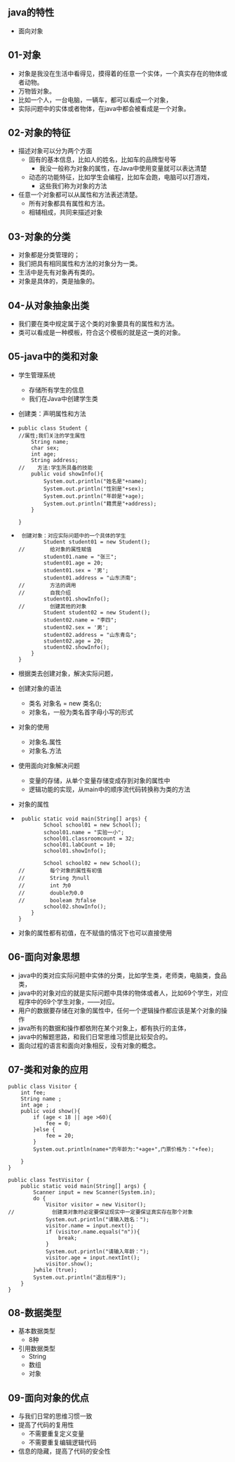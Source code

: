 ## java的特性

+ 面向对象

## 01-对象

+ 对象是我没在生活中看得见，摸得着的任意一个实体，一个真实存在的物体或者动物。
+ 万物皆对象。
+ 比如一个人，一台电脑，一辆车，都可以看成一个对象，
+ 实际问题中的实体或者物体，在java中都会被看成是一个对象。

## 02-对象的特征

+ 描述对象可以分为两个方面
  + 固有的基本信息，比如人的姓名，比如车的品牌型号等
    + 我没一般称为对象的属性，在Java中使用变量就可以表达清楚
  + 动态的功能特征，比如学生会编程，比如车会跑，电脑可以打游戏，
    + 这些我们称为对象的方法
+ 任意一个对象都可以从属性和方法表述清楚。
  + 所有对象都具有属性和方法。
  + 相辅相成，共同来描述对象

## 03-对象的分类

+ 对象都是分类管理的；
+ 我们把具有相同属性和方法的对象分为一类。
+ 生活中是先有对象再有类的。
+ 对象是具体的，类是抽象的。

## 04-从对象抽象出类

+ 我们要在类中规定属于这个类的对象要具有的属性和方法。
+ 类可以看成是一种模板，符合这个模板的就是这一类的对象。

## 05-java中的类和对象

+ 学生管理系统

  + 存储所有学生的信息
  + 我们在Java中创建学生类

+ 创建类：声明属性和方法

+ ```
  public class Student {
  //属性;我们关注的学生属性
      String name;
      char sex;
      int age;
      String address;
  //    方法:学生所具备的技能
      public void showInfo(){
          System.out.println("姓名是"+name);
          System.out.println("性别是"+sex);
          System.out.println("年龄是"+age);
          System.out.println("籍贯是"+address);
      }

  }

  ```

+ ```
   创建对象：对应实际问题中的一个具体的学生
          Student student01 = new Student();
  //        给对象的属性赋值
          student01.name = "张三";
          student01.age = 20;
          student01.sex = '男';
          student01.address = "山东济南";
  //        方法的调用
  //        自我介绍
          student01.showInfo();
  //        创建其他的对象
          Student student02 = new Student();
          student02.name = "李四";
          student02.sex = '男';
          student02.address = "山东青岛";
          student02.age = 20;
          student02.showInfo();
      }
  }
  ```

+ 根据类去创建对象，解决实际问题，

+ 创建对象的语法

  + 类名 对象名 = new 类名();
  + 对象名，一般为类名首字母小写的形式

+ 对象的使用

  + 对象名.属性
  + 对象名.方法

+ 使用面向对象解决问题

  + 变量的存储，从单个变量存储变成存到对象的属性中
  + 逻辑功能的实现，从main中的顺序流代码转换称为类的方法

+ 对象的属性

+ ```
   public static void main(String[] args) {
          School school01 = new School();
          school01.name = "实验一小";
          school01.classroomcount = 32;
          school01.labCount = 10;
          school01.showInfo();

          School school02 = new School();
  //        每个对象的属性有初值
  //        String 为null
  //        int 为0
  //        double为0.0
  //        booleam 为false
          school02.showInfo();
      }
  }

  ```

+ 对象的属性都有初值，在不赋值的情况下也可以直接使用

 ## 06-面向对象思想

+ java中的类对应实际问题中实体的分类，比如学生类，老师类，电脑类，食品类，
+ java中的对象对应的就是实际问题中具体的物体或者人，比如69个学生，对应程序中的69个学生对象，——对应。
+ 用户的数据要存储在对象的属性中，任何一个逻辑操作都应该是某个对象的操作
+ java所有的数据和操作都依附在某个对象上，都有执行的主体，
+ java中的解题思路，和我们日常思维习惯是比较契合的。
+ 面向过程的语言和面向对象相反，没有对象的概念。

## 07-类和对象的应用

```
public class Visitor {
    int fee;
    String name ;
    int age ;
    public void show(){
        if (age < 18 || age >60){
            fee = 0;
        }else {
            fee = 20;
        }
        System.out.println(name+"的年龄为:"+age+",门票价格为："+fee);

    }
}

```

```
public class TestVisitor {
    public static void main(String[] args) {
        Scanner input = new Scanner(System.in);
        do {
            Visitor visitor = new Visitor();
//            创建类对象时必定要保证现实中一定要保证真实存在那个对象
            System.out.println("请输入姓名：");
            visitor.name = input.next();
            if (visitor.name.equals("n")){
                break;
            }
            System.out.println("请输入年龄：");
            visitor.age = input.nextInt();
            visitor.show();
        }while (true);
        System.out.println("退出程序");
    }
}

```

## 08-数据类型

+ 基本数据类型
  + 8种
+ 引用数据类型
  + String
  + 数组
  + 对象

## 09-面向对象的优点

+ 与我们日常的思维习惯一致
+ 提高了代码的复用性
  + 不需要重复定义变量
  + 不需要重复编辑逻辑代码
+ 信息的隐藏，提高了代码的安全性